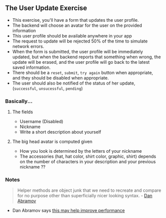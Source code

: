 ## The User Update Exercise

-   This exercise, you'll have a form that updates the user profile.
-   The backend will choose an avatar for the user on the provided information
-   This user profile should be available anywhere in your app
-   The request to update will be rejected 50% of the time to simulate network errors.
-   When the form is submitted, the user profile will be immediately updated, but when the backend reports that something when wrong, the update will be erased, and the user profile will go back to the latest saved information.
-   There should be a `reset`, `submit`, `try again` button when appropriate, and they should be disabled when appropriate.
-   The user should also be notified of the status of her update, (`successful`, `unsucessful`, `pending`)

### Basically...

1.  The fields

    -   Username (Disabled)
    -   Nickname
    -   Write a short description about yourself

2.  The big head avatar is computed given

    -   How you look is determined by the letters of your nickname
    -   The accessories (hat, hat color, shirt color, graphic, shirt) depends on the number of characters in your description and your previous nickname ??

### Notes

> Helper methods are object junk that we need to recreate and compare for no purpose other than superficially nicer looking syntax. - [Dan Abramov](https://twitter.com/dan_abramov/status/1125758606765383680)

-   Dan Abramov says [this may help improve performance](https://twitter.com/dan_abramov/status/1125774170154065920)
